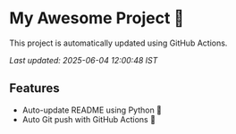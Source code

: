 # My Awesome Project 🚀

This project is automatically updated using GitHub Actions.

_Last updated: 2025-06-04 12:00:48 IST_

## Features
- Auto-update README using Python 🐍
- Auto Git push with GitHub Actions 🤖
